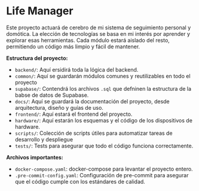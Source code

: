 # Life Manager

Este proyecto actuará de cerebro de mi sistema de seguimiento personal y domótica.
La elección de tecnologías se basa en mi interés por aprender y explorar esas herramientas.
Cada módulo estará aislado del resto, permitiendo un código más limpio y fácil de mantener.

**Estructura del proyecto:**

- `backend/`: Aquí ersidirá toda la lógica del backend.
- `common/`: Aquí se guardarán módulos comunes y reutilizables en todo el proyecto
- `supabase/`: Contendrá los archivos `.sql` que defninen la estructura de la babse de datos de Supabase.
- `docs/`: Aquí se guardará la documentación del proyecto, desde arquitectura, diseño y guías de uso.
- `frontend/`: Aquí estará el frontend del proyecto.
- `hardware/`: Aquí estarán los esquemas y el código de los dispositivos de hardware.
- `scripts/`: Colección de scripts útiles para automatizar tareas de desarrollo y despliegue
- `tests/`: Tests para asegurar que todo el código funciona correctamente.

**Archivos importantes:**

- `docker-compose.yaml`: docker-compose para levantar el proyecto entero.
- `.pre-commit-config.yaml`: Configuración de pre-commit para asegurar que el código cumple con los estándares de calidad.
